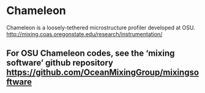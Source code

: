 # Chameleon

Chameleon is a loosely-tethered microstructure profiler developed at OSU. <http://mixing.coas.oregonstate.edu/research/instrumentation/>

## For OSU Chameleon codes, see the ‘mixing software’ github repository <https://github.com/OceanMixingGroup/mixingsoftware>
